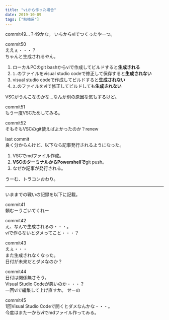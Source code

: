 ```yaml
---
title: "viから作った場合"
date: 2019-10-09
tags: ["勉強系"]
---
```


commit49…？49かな。
いちからviでつくったやーつ。  

commit50  
ええぇ・・・？  
ちゃんと生成されるやん。  

1. ローカルPCのgit bashからviで作成してビルドすると**生成される**
2. `1.`のファイルをvisual studio codeで修正して保存すると**生成されない**
3. visual studio codeで作成してビルドすると**生成されない**
4. `3.`のファイルをviで修正してビルドしても**生成されない**

VSCがうんこなのかな…なんか別の原因な気もするけど。

commit51  
もう一度VSCためしてみる。

commit52  
そもそもVSCのgit使えばよかったのか？renew

last commit  
良く分からんけど、以下なら記事発行されるようになった。  

1. VSCでmdファイル作成。
2. **VSCのターミナルからPowershellで**git push。
3. なぜか記事が発行される。

うーむ、トラコンおわり。

---
いままでの戦いの記録を以下に記載。


commit41  
頼むーうごいてくれー  


commit42  
え、なんで生成されるの・・・。  
viで作らないとダメってこと・・・？  


commit43  
えぇ・・・  
また生成されなくなった。  
日付が未来だとダメなのか？  


commit44  
日付は関係無さそう。  
Visual Studio Codeが悪いのか・・・？  
一回viで編集して上げ直すか。 せーの  


commit45  
1回Visual Studio Codeで開くとダメなんかな・・・。  
今度はまた一からviでmdファイル作ってみる。  



